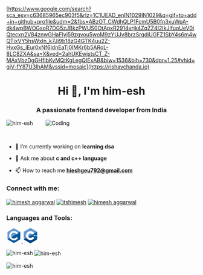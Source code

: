[https://www.google.com/search?sca_esv=c63685965ec903f5&rlz=1C1UEAD_enIN1029IN1029&q=gif+to+add+in+github+profile&udm=2&fbs=ABzOT_CWdhQLP1FcmU5B0fn3xuWpA-dk4wpBWOGsoR7DG5zJBkzPWUS0OtApxR2914vrjk4ZqZZ4I2IkJifuoUeV0iQtecxn2V84znwGHaFIyj59zgvou5woM9zYUJv8brzSrqdiUGFZ1SbY4s6m4wQTixVY5hsWxIn_k7Jj9b18zG4GTK4uu2Z-HvxGs_iEur0xNf6ldnEaTj0IMKr6b5ARoL-8LC8ZXA&sa=X&ved=2ahUKEwjstsCT_Z-MAxVbzDgGHfIbKvMQtKgLegQIExAB&biw=1536&bih=730&dpr=1.25#vhid=gjV-fY87U3IhAM&vssid=mosaic](https://rishavchanda.io)
<h1 align="center">Hi 👋, I'm him-esh</h1>
<h3 align="center">A passionate frontend developer from India</h3>
<img align="right" alt="Coding" width="400" src="https://cdn.dribbble.com/users/1162077/screenshots/3848914/programmer.gif">

<p align="left"> <img src="https://komarev.com/ghpvc/?username=him-esh&label=Profile%20views&color=0e75b6&style=flat" alt="him-esh" /> </p>

<p align="left"> <a href="https://twitter.com/" target="blank"><img src="https://img.shields.io/twitter/follow/?logo=twitter&style=for-the-badge" alt="" /></a> </p>

- 🔭 I’m currently working on **learning dsa**

- 💬 Ask me about **c and c++ language**

- 📫 How to reach me **hieshgeu792@gmail.com**

<h3 align="left">Connect with me:</h3>
<p align="left">
<a href="https://linkedin.com/in/himesh aggarwal" target="blank"><img align="center" src="https://raw.githubusercontent.com/rahuldkjain/github-profile-readme-generator/master/src/images/icons/Social/linked-in-alt.svg" alt="himesh aggarwal" height="30" width="40" /></a>
<a href="https://www.codechef.com/users/itshimesh" target="blank"><img align="center" src="https://cdn.jsdelivr.net/npm/simple-icons@3.1.0/icons/codechef.svg" alt="itshimesh" height="30" width="40" /></a>
<a href="https://www.hackerrank.com/himesh aggarwal" target="blank"><img align="center" src="https://raw.githubusercontent.com/rahuldkjain/github-profile-readme-generator/master/src/images/icons/Social/hackerrank.svg" alt="himesh aggarwal" height="30" width="40" /></a>
</p>

<h3 align="left">Languages and Tools:</h3>
<p align="left"> <a href="https://www.cprogramming.com/" target="_blank" rel="noreferrer"> <img src="https://raw.githubusercontent.com/devicons/devicon/master/icons/c/c-original.svg" alt="c" width="40" height="40"/> </a> <a href="https://www.w3schools.com/cpp/" target="_blank" rel="noreferrer"> <img src="https://raw.githubusercontent.com/devicons/devicon/master/icons/cplusplus/cplusplus-original.svg" alt="cplusplus" width="40" height="40"/> </a> </p>

<p><img align="left" src="https://github-readme-stats.vercel.app/api/top-langs?username=him-esh&show_icons=true&locale=en&layout=compact" alt="him-esh" /></p>

<p>&nbsp;<img align="center" src="https://github-readme-stats.vercel.app/api?username=him-esh&show_icons=true&locale=en" alt="him-esh" /></p>

<p><img align="center" src="https://github-readme-streak-stats.herokuapp.com/?user=him-esh&" alt="him-esh" /></p>

